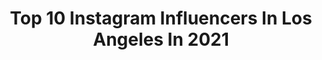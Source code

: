 ---
title: Top 10 Instagram Influencers In Los Angeles In 2021
description: >-
  Find top Instagram influencers in Los Angeles in 2021. Most popular hashtags: #ootd #california #fashionstyle.
platform: Instagram
hits: 7857
text_top: Identify the most popular Instagram accounts on inBeat.
text_bottom: Our platform aggregates 7857 Instagram influencers like this in Los Angeles, United States for you to contact.
profiles:
  - username: "shanaxchan"
    fullname: >-
      shana chan ♡
    bio: >-
      los ángeles, ca
    location: "United States"
    followers: 3155
    engagement: 3627
    commentsToLikes: 0.253098
    id: ck9hbhi02gupa0j784txoxj30
    verified: false
    hashtags: "#327clothing, #blackouttuesday, #ad"
  - username: "storybookblonde"
    fullname: >-
      Tami 💖
    bio: >-
      Everyday Style 👜 Petite 5’1💄Beauty & Skincare @carbon38 Ambassador 🧘🏼‍♀️ Los Angeles 🌴 Mama to Bella & Lila 💞 Shop my favorites below 👇🏻
    location: "United States"
    followers: 3053
    engagement: 2720
    commentsToLikes: 0.430128
    id: ckapa1tiwudeg0i785m77hceh
    verified: false
    hashtags: "#ootd, #fashionaddict, #outfitoftheday, #fashiongram"
  - username: "zoenazarian"
    fullname: >-
      Zoe Nazarian
    bio: >-
      youtube/tiktok: zoenazarian snap: zzoenazz los angeles biz: mgmt@zoenazarian.com
    location: "United States"
    followers: 25025
    engagement: 1648
    commentsToLikes: 0.146525
    id: ck6tszaj17odf0j716kqmwz99
    verified: false
    hashtags: "#zarawoman, #genz, #actress, #ootd"
  - username: "daniellee_esther"
    fullname: >-
      DANIELLE | Fashion & Lifestyle
    bio: >-
      Life • Street Style • Beauty 💌 danielleesther.collabs@gmail.com 📍 Los Angeles
    location: "United States"
    followers: 7783
    engagement: 1603
    commentsToLikes: 0.432188
    id: ck137gy8ubhjd0i19krhqrk4n
    verified: false
    hashtags: "#mejuri, #finecrew, #mejuripartner, #nastygal"
  - username: "waitfoodfirst"
    fullname: >-
      KRIS W.
    bio: >-
      ❥ Los Angeles ❥ Waitfoodfirst@gmail.com ⭣Food Fund⭣
    location: "United States"
    followers: 8096
    engagement: 1464
    commentsToLikes: 0.478821
    id: ck6u5l39wa9190j71784pyb2o
    verified: false
    hashtags: ""
  - username: "alexiaraecastillo"
    fullname: >-
      ALEXIA
    bio: >-
      Be a good human. Bookings : Alexiaraecastillo@gmail.com Los Angeles
    location: "United States"
    followers: 70368
    engagement: 1084
    commentsToLikes: 0.055240
    id: ck5bv3gkyixe90i11uqc47vtr
    verified: false
    hashtags: "#ohpolly, #forgirlsbygirls, #revolveu, #superdown"
  - username: "msblairewhite"
    fullname: >-
      Blaire White
    bio: >-
      Trans Youtuber, public speaker, writer 💖🇺🇸 - Business Inquiries: imblairewhite@gmail.com Los Angeles 🌴 NEW VIDEO👇🏻
    location: "United States"
    followers: 350529
    engagement: 999
    commentsToLikes: 0.048171
    id: ck5q354b2j9bo0i11bhkfjqql
    verified: true
    hashtags: ""
  - username: "evanhara7"
    fullname: >-
      E V Λ N
    bio: >-
      UNFILMED Filmmaker | Editor Currently:📍los angeles
    location: "United States"
    followers: 63978
    engagement: 907
    commentsToLikes: 0.057605
    id: ck0vzppltaa6b0i194om9rny9
    verified: false
    hashtags: "#unfilmed"
  - username: "bblisaa"
    fullname: >-
      elissa ☆
    bio: >-
      if you’re looking for a sign, this is it. ⛈ los angeles, 626
    location: "United States"
    followers: 35148
    engagement: 712
    commentsToLikes: 0.060321
    id: ck0twpqafgbwh0i1964fpxez7
    verified: false
    hashtags: "#shein, #sheingals, #notavscogirl"
  - username: "zobo.rose"
    fullname: >-
      zoë rose infante
    bio: >-
      | Vision Los Angeles | @visionlosangeles 🍓Lead singer of @strawberry_army 🍓 go buy my clothes ;) @zoboroseclothes 🙈 SPREAD LOVE :) she/her
    location: "United States"
    followers: 25671
    engagement: 1124
    commentsToLikes: 0.068039
    id: ckap72nenidh10i78bif7a7s2
    verified: false
    hashtags: "#fuckcorona, #mothersday, #tiktok, #confused"
---